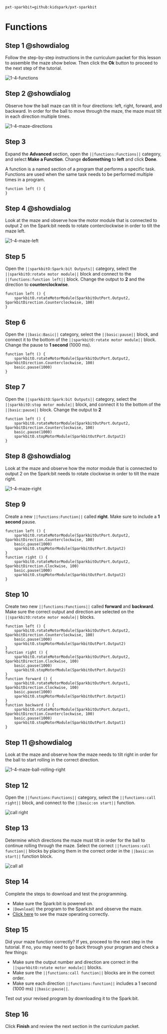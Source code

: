 ```package
pxt-sparkbit=github:kidspark/pxt-sparkbit
```

# Functions

## Step 1 @showdialog

Follow the step-by-step instructions in the curriculum packet for this lesson to assemble the maze show below. Then click the **Ok** button to proceed to the next step of the tutorial. 

![1-4-functions](https://raw.githubusercontent.com/KidSpark/tutorials/master/assets/1-4-functions.png)

## Step 2 @showdialog

Observe how the ball maze can tilt in four directions: left, right, forward, and backward. In order for the ball to move through the maze, the maze must tilt in each direction multiple times.

![1-4-maze-directions](https://raw.githubusercontent.com/KidSpark/tutorials/master/assets/1-4-maze-directions.png)

## Step 3

Expand the **Advanced** section, open the ``||functions:Functions||`` category, and select **Make a Function**. Change **doSomething** to **left** and click **Done**.

A function is a named section of a program that performs a specific task. Functions are used when the same task needs to be performed multiple times in a program.

```blocks
function left () {
}
```

## Step 4 @showdialog

Look at the maze and observe how the motor module that is connected to output 2 on the Spark:bit needs to rotate conterclockwise in order to tilt the maze left.

![1-4-maze-left](https://raw.githubusercontent.com/KidSpark/tutorials/master/assets/1-4-maze-left.png)

## Step 5

Open the ``||sparkbitO:Spark:bit Outputs||`` category, select the ``||sparkbitO:rotate motor module||`` block and connect to the ``||functions:function left||`` block. Change the output to **2** and the direction to **counterclockwise**.

```blocks
function left () {
    sparkbitO.rotateMotorModule(SparkbitOutPort.Output2, SparkbitDirection.Counterclockwise, 100)
}
```

## Step 6

Open the ``||basic:Basic||`` category, select the ``||basic:pause||`` block, and connect it to the bottom of the ``||sparkbitO:rotate motor module||`` block. Change the pause to **1 second** (1000 ms).

```blocks
function left () {
    sparkbitO.rotateMotorModule(SparkbitOutPort.Output2, SparkbitDirection.Counterclockwise, 100)
    basic.pause(1000)
}
```

## Step 7

Open the ``||sparkbitO:Spark:bit Outputs||`` category, select the ``||sparkbitO:stop motor module||`` block, and connect it to the bottom of the ``||basic:pause||`` block. Change the output to **2** 

```blocks
function left () {
    sparkbitO.rotateMotorModule(SparkbitOutPort.Output2, SparkbitDirection.Counterclockwise, 100)
    basic.pause(1000)
    sparkbitO.stopMotorModule(SparkbitOutPort.Output2)
}
```

## Step 8 @showdialog

Look at the maze and observe how the motor module that is connected to output 2 on the Spark:bit needs to rotate clockwise in order to tilt the maze right. 

![1-4-maze-right](https://raw.githubusercontent.com/KidSpark/tutorials/master/assets/1-4-maze-right.png)

## Step 9

Create a new ``||functions:Function||`` called **right**. Make sure to include a **1 second** pause.

```blocks
function left () {
    sparkbitO.rotateMotorModule(SparkbitOutPort.Output2, SparkbitDirection.Counterclockwise, 100)
    basic.pause(1000)
    sparkbitO.stopMotorModule(SparkbitOutPort.Output2)
}
function right () {
    sparkbitO.rotateMotorModule(SparkbitOutPort.Output2, SparkbitDirection.Clockwise, 100)
    basic.pause(1000)
    sparkbitO.stopMotorModule(SparkbitOutPort.Output2)
}
```

## Step 10

Create two new ``||functions:Functions||`` called **forward** and **backward**. Make sure the correct output and direction are selected on the ``||sparkbitO:rotate motor module||`` blocks.

```blocks
function left () {
    sparkbitO.rotateMotorModule(SparkbitOutPort.Output2, SparkbitDirection.Counterclockwise, 100)
    basic.pause(1000)
    sparkbitO.stopMotorModule(SparkbitOutPort.Output2)
}
function right () {
    sparkbitO.rotateMotorModule(SparkbitOutPort.Output2, SparkbitDirection.Clockwise, 100)
    basic.pause(1000)
    sparkbitO.stopMotorModule(SparkbitOutPort.Output2)
}
function forward () {
    sparkbitO.rotateMotorModule(SparkbitOutPort.Output1, SparkbitDirection.Clockwise, 100)
    basic.pause(1000)
    sparkbitO.stopMotorModule(SparkbitOutPort.Output1)
}
function backward () {
    sparkbitO.rotateMotorModule(SparkbitOutPort.Output1, SparkbitDirection.Counterclockwise, 100)
    basic.pause(1000)
    sparkbitO.stopMotorModule(SparkbitOutPort.Output1)
}
```

## Step 11 @showdialog

Look at the maze and observe how the maze needs to tilt right in order for the ball to start rolling in the correct direction. 

![1-4-maze-ball-rolling-right](https://raw.githubusercontent.com/KidSpark/tutorials/master/assets/1-4-maze-ball-rolling-right.png)

## Step 12

Open the ``||functions:Functions||`` category, select the ``||functions:call right||`` block, and connect to the ``||basic:on start||`` function.

![call right](https://raw.githubusercontent.com/KidSpark/tutorials/master/assets/1-4-call-right.png)

## Step 13

Determine which directions the maze must tilt in order for the ball to continue rolling through the maze. Select the correct ``||functions:call function||`` blocks by placing them in the correct order in the ``||basic:on start||`` function block.

![call all](https://raw.githubusercontent.com/KidSpark/tutorials/master/assets/1-4-call-all.png)


## Step 14

Complete the steps to download and test the programming.
* Make sure the Spark:bit is powered on.
* ``|Download|`` the program to the Spark:bit and observe the maze.
* [Click here](https://kidsparkeducation.org/media/2358) to see the maze operating correctly.

## Step 15

Did your maze function correctly? If yes, proceed to the next step in the tutorial. If no, you may need to go back through your program and check a few things:
* Make sure the output number and direction are correct in the ``||sparkbitO:rotate motor module||`` blocks.
* Make sure the ``||functions:call function||`` blocks are in the correct order. 
* Make sure each direction ``||functions:function||`` includes a 1 second (1000 ms) ``||basic:pause||``.

Test out your revised program by downloading it to the Spark:bit.

## Step 16

Click **Finish** and review the next section in the curriculum packet.